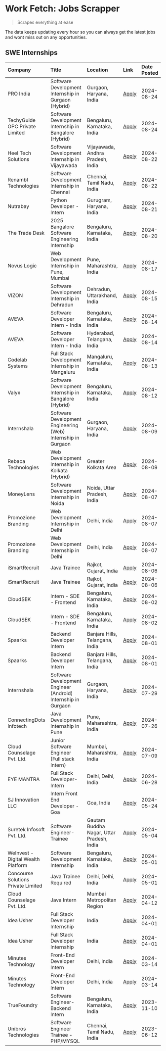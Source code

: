 # Work Fetch: Jobs Scrapper
> Scrapes everything at ease

The data keeps updating every hour so you can always get the latest jobs and wont miss out on any opportunities.

## SWE Internships
<!--START_SECTION:workfetch-->
| Company                             | Title                                                         | Location                                  | Link                                                                                                                                                                                                                                                                                      | Date Posted   |
|:------------------------------------|:--------------------------------------------------------------|:------------------------------------------|:------------------------------------------------------------------------------------------------------------------------------------------------------------------------------------------------------------------------------------------------------------------------------------------|:--------------|
| PRO India                           | Software Development Internship in Gurgaon (Hybrid)           | Gurgaon, Haryana, India                   | [Apply](https://in.linkedin.com/jobs/view/software-development-internship-in-gurgaon-hybrid-at-pro-india-4009587664?position=45&pageNum=0&refId=ExXld23ffB%2BnJ1fbqYvIKg%3D%3D&trackingId=fv46LqhunqKtrpufUBRdFA%3D%3D&trk=public_jobs_jserp-result_search-card)                          | 2024-08-24    |
| TechyGuide OPC Private Limited      | Software Development Internship in Bangalore (Hybrid)         | Bengaluru, Karnataka, India               | [Apply](https://in.linkedin.com/jobs/view/software-development-internship-in-bangalore-hybrid-at-techyguide-opc-private-limited-4009591646?position=53&pageNum=0&refId=ExXld23ffB%2BnJ1fbqYvIKg%3D%3D&trackingId=6HRzMcuHOAGfwzl14YGr%2BA%3D%3D&trk=public_jobs_jserp-result_search-card) | 2024-08-24    |
| Heel Tech Solutions                 | Software Development Internship in Vijayawada                 | Vijayawada, Andhra Pradesh, India         | [Apply](https://in.linkedin.com/jobs/view/software-development-internship-in-vijayawada-at-heel-tech-solutions-4007906692?position=38&pageNum=0&refId=ExXld23ffB%2BnJ1fbqYvIKg%3D%3D&trackingId=tacA1bpbGtQVMOqNGp3Hdw%3D%3D&trk=public_jobs_jserp-result_search-card)                    | 2024-08-22    |
| Renambl Technologies                | Software Development Internship in Chennai                    | Chennai, Tamil Nadu, India                | [Apply](https://in.linkedin.com/jobs/view/software-development-internship-in-chennai-at-renambl-technologies-4007910299?position=48&pageNum=0&refId=ExXld23ffB%2BnJ1fbqYvIKg%3D%3D&trackingId=O4Gm2bN7HgMb4NbT6VEQzA%3D%3D&trk=public_jobs_jserp-result_search-card)                      | 2024-08-22    |
| Nutrabay                            | Python Developer - Intern                                     | Gurugram, Haryana, India                  | [Apply](https://in.linkedin.com/jobs/view/python-developer-intern-at-nutrabay-4003909226?position=46&pageNum=0&refId=ExXld23ffB%2BnJ1fbqYvIKg%3D%3D&trackingId=FIWpOopu98DteuFKioB9bA%3D%3D&trk=public_jobs_jserp-result_search-card)                                                     | 2024-08-21    |
| The Trade Desk                      | 2025 Bangalore Software Engineering Internship                | Bengaluru, Karnataka, India               | [Apply](https://in.linkedin.com/jobs/view/2025-bangalore-software-engineering-internship-at-the-trade-desk-3987456531?position=11&pageNum=0&refId=ExXld23ffB%2BnJ1fbqYvIKg%3D%3D&trackingId=XK67HWUwk0POr0njpLcGNA%3D%3D&trk=public_jobs_jserp-result_search-card)                        | 2024-08-20    |
| Novus Logic                         | Web Development Internship in Pune, Mumbai                    | Pune, Maharashtra, India                  | [Apply](https://in.linkedin.com/jobs/view/web-development-internship-in-pune-mumbai-at-novus-logic-4003713081?position=52&pageNum=0&refId=ExXld23ffB%2BnJ1fbqYvIKg%3D%3D&trackingId=nQ0qaITi0LmJIMmqphdGug%3D%3D&trk=public_jobs_jserp-result_search-card)                                | 2024-08-17    |
| VIZON                               | Software Development Internship in Dehradun                   | Dehradun, Uttarakhand, India              | [Apply](https://in.linkedin.com/jobs/view/software-development-internship-in-dehradun-at-vizon-4002068899?position=12&pageNum=0&refId=ExXld23ffB%2BnJ1fbqYvIKg%3D%3D&trackingId=bnNMT0W2OsymQz0A6aSFdQ%3D%3D&trk=public_jobs_jserp-result_search-card)                                    | 2024-08-15    |
| AVEVA                               | Software Developer Intern - India                             | Bengaluru, Karnataka, India               | [Apply](https://in.linkedin.com/jobs/view/software-developer-intern-india-at-aveva-3998279987?position=8&pageNum=0&refId=ExXld23ffB%2BnJ1fbqYvIKg%3D%3D&trackingId=oAwkhf7Ib%2F5YFoGgNq1X7g%3D%3D&trk=public_jobs_jserp-result_search-card)                                               | 2024-08-14    |
| AVEVA                               | Software Developer Intern - India                             | Hyderabad, Telangana, India               | [Apply](https://in.linkedin.com/jobs/view/software-developer-intern-india-at-aveva-3998281598?position=14&pageNum=0&refId=ExXld23ffB%2BnJ1fbqYvIKg%3D%3D&trackingId=twkuJ3IHLsBlMl4u%2B0r4gg%3D%3D&trk=public_jobs_jserp-result_search-card)                                              | 2024-08-14    |
| Codelab Systems                     | Full Stack Development Internship in Mangaluru                | Mangaluru, Karnataka, India               | [Apply](https://in.linkedin.com/jobs/view/full-stack-development-internship-in-mangaluru-at-codelab-systems-4000806317?position=60&pageNum=0&refId=ExXld23ffB%2BnJ1fbqYvIKg%3D%3D&trackingId=jdJil0xTPxs%2FFgsKH2yAvw%3D%3D&trk=public_jobs_jserp-result_search-card)                     | 2024-08-13    |
| Valyx                               | Software Development Internship in Bangalore (Hybrid)         | Bengaluru, Karnataka, India               | [Apply](https://in.linkedin.com/jobs/view/software-development-internship-in-bangalore-hybrid-at-valyx-3999788730?position=19&pageNum=0&refId=ExXld23ffB%2BnJ1fbqYvIKg%3D%3D&trackingId=lwlxkTUA9z9F2IPMiWINSw%3D%3D&trk=public_jobs_jserp-result_search-card)                            | 2024-08-12    |
| Internshala                         | Software Development Engineering (Web) Internship in Gurgaon  | Gurgaon, Haryana, India                   | [Apply](https://in.linkedin.com/jobs/view/software-development-engineering-web-internship-in-gurgaon-at-internshala-3997620471?position=4&pageNum=0&refId=ExXld23ffB%2BnJ1fbqYvIKg%3D%3D&trackingId=W9Jl6n8zAJO7pp4ls0NMYA%3D%3D&trk=public_jobs_jserp-result_search-card)                | 2024-08-09    |
| Rebaca Technologies                 | Web Development Internship in Kolkata (Hybrid)                | Greater Kolkata Area                      | [Apply](https://in.linkedin.com/jobs/view/web-development-internship-in-kolkata-hybrid-at-rebaca-technologies-3997621369?position=42&pageNum=0&refId=ExXld23ffB%2BnJ1fbqYvIKg%3D%3D&trackingId=NZt1XIXEpFkbHXUis7LFSA%3D%3D&trk=public_jobs_jserp-result_search-card)                     | 2024-08-09    |
| MoneyLens                           | Software Development Internship in Noida                      | Noida, Uttar Pradesh, India               | [Apply](https://in.linkedin.com/jobs/view/software-development-internship-in-noida-at-moneylens-3995563481?position=7&pageNum=0&refId=ExXld23ffB%2BnJ1fbqYvIKg%3D%3D&trackingId=BEqfKeCWocVVEcDT38o49w%3D%3D&trk=public_jobs_jserp-result_search-card)                                    | 2024-08-07    |
| Promozione Branding                 | Web Development Internship in Delhi                           | Delhi, India                              | [Apply](https://in.linkedin.com/jobs/view/web-development-internship-in-delhi-at-promozione-branding-3995559880?position=30&pageNum=0&refId=ExXld23ffB%2BnJ1fbqYvIKg%3D%3D&trackingId=ynBWDLt41GP7psFhdbxV6g%3D%3D&trk=public_jobs_jserp-result_search-card)                              | 2024-08-07    |
| Promozione Branding                 | Web Development Internship in Delhi                           | Delhi, India                              | [Apply](https://in.linkedin.com/jobs/view/web-development-internship-in-delhi-at-promozione-branding-3995559880?position=5&pageNum=2&refId=5n8QY1FLu0qYjXTk8gc9tA%3D%3D&trackingId=H%2BYdPd5QmAk%2Fxcg%2BfsRgbw%3D%3D&trk=public_jobs_jserp-result_search-card)                           | 2024-08-07    |
| iSmartRecruit                       | Java Trainee                                                  | Rajkot, Gujarat, India                    | [Apply](https://in.linkedin.com/jobs/view/java-trainee-at-ismartrecruit-3992301825?position=35&pageNum=0&refId=ExXld23ffB%2BnJ1fbqYvIKg%3D%3D&trackingId=ihTZFJTrgZr6OgDK4rKwtg%3D%3D&trk=public_jobs_jserp-result_search-card)                                                           | 2024-08-06    |
| iSmartRecruit                       | Java Trainee                                                  | Rajkot, Gujarat, India                    | [Apply](https://in.linkedin.com/jobs/view/java-trainee-at-ismartrecruit-3992301825?position=10&pageNum=2&refId=5n8QY1FLu0qYjXTk8gc9tA%3D%3D&trackingId=mhz8P2a%2BFd0h2%2B2RKZ%2BYWQ%3D%3D&trk=public_jobs_jserp-result_search-card)                                                       | 2024-08-06    |
| CloudSEK                            | Intern - SDE - Frontend                                       | Bengaluru, Karnataka, India               | [Apply](https://in.linkedin.com/jobs/view/intern-sde-frontend-at-cloudsek-3991574495?position=27&pageNum=0&refId=ExXld23ffB%2BnJ1fbqYvIKg%3D%3D&trackingId=dAL%2F8W8QSXbdqT0VWT1BiA%3D%3D&trk=public_jobs_jserp-result_search-card)                                                       | 2024-08-02    |
| CloudSEK                            | Intern - SDE - Frontend                                       | Bengaluru, Karnataka, India               | [Apply](https://in.linkedin.com/jobs/view/intern-sde-frontend-at-cloudsek-3991574495?position=2&pageNum=2&refId=5n8QY1FLu0qYjXTk8gc9tA%3D%3D&trackingId=GidLye18o6cZ%2FjitsZ0%2BTw%3D%3D&trk=public_jobs_jserp-result_search-card)                                                        | 2024-08-02    |
| Spaarks                             | Backend Developer Intern                                      | Banjara Hills, Telangana, India           | [Apply](https://in.linkedin.com/jobs/view/backend-developer-intern-at-spaarks-3990226465?position=33&pageNum=0&refId=ExXld23ffB%2BnJ1fbqYvIKg%3D%3D&trackingId=oV3JLi7przvCqQJ4clj6gw%3D%3D&trk=public_jobs_jserp-result_search-card)                                                     | 2024-08-01    |
| Spaarks                             | Backend Developer Intern                                      | Banjara Hills, Telangana, India           | [Apply](https://in.linkedin.com/jobs/view/backend-developer-intern-at-spaarks-3990226465?position=8&pageNum=2&refId=5n8QY1FLu0qYjXTk8gc9tA%3D%3D&trackingId=aaZh%2BgZHDSq5S3VUGEJaXg%3D%3D&trk=public_jobs_jserp-result_search-card)                                                      | 2024-08-01    |
| Internshala                         | Software Development Engineer (Android) Internship in Gurgaon | Gurgaon, Haryana, India                   | [Apply](https://in.linkedin.com/jobs/view/software-development-engineer-android-internship-in-gurgaon-at-internshala-3987153031?position=51&pageNum=0&refId=ExXld23ffB%2BnJ1fbqYvIKg%3D%3D&trackingId=v0AWJdTSe9ldysFTVZIxBw%3D%3D&trk=public_jobs_jserp-result_search-card)              | 2024-07-29    |
| ConnectingDots Infotech             | Java Development Internship in Pune                           | Pune, Maharashtra, India                  | [Apply](https://in.linkedin.com/jobs/view/java-development-internship-in-pune-at-connectingdots-infotech-3983314097?position=44&pageNum=0&refId=ExXld23ffB%2BnJ1fbqYvIKg%3D%3D&trackingId=kVkaDKbAvajLP8Fp6zv3DQ%3D%3D&trk=public_jobs_jserp-result_search-card)                          | 2024-07-26    |
| Cloud Counselage Pvt. Ltd.          | Junior Software Engineer (Full stack Intern)                  | Mumbai, Maharashtra, India                | [Apply](https://in.linkedin.com/jobs/view/junior-software-engineer-full-stack-intern-at-cloud-counselage-pvt-ltd-3967725851?position=24&pageNum=0&refId=ExXld23ffB%2BnJ1fbqYvIKg%3D%3D&trackingId=cW%2BhbOIbcPy7C23mB6F6Iw%3D%3D&trk=public_jobs_jserp-result_search-card)                | 2024-07-09    |
| EYE MANTRA                          | Full Stack Developer- Intern                                  | Delhi, Delhi, India                       | [Apply](https://in.linkedin.com/jobs/view/full-stack-developer-intern-at-eye-mantra-3960988037?position=59&pageNum=0&refId=ExXld23ffB%2BnJ1fbqYvIKg%3D%3D&trackingId=7P1Ng6NqbTUrt7SZ4bwdXQ%3D%3D&trk=public_jobs_jserp-result_search-card)                                               | 2024-06-28    |
| SJ Innovation LLC                   | Intern Front End Developer - Goa                              | Goa, India                                | [Apply](https://in.linkedin.com/jobs/view/intern-front-end-developer-goa-at-sj-innovation-llc-3931678611?position=20&pageNum=0&refId=ExXld23ffB%2BnJ1fbqYvIKg%3D%3D&trackingId=yMg%2BhNNK12HbVfcxAPwMrg%3D%3D&trk=public_jobs_jserp-result_search-card)                                   | 2024-05-24    |
| Suretek Infosoft Pvt. Ltd.          | Software Engineer-Trainee                                     | Gautam Buddha Nagar, Uttar Pradesh, India | [Apply](https://in.linkedin.com/jobs/view/software-engineer-trainee-at-suretek-infosoft-pvt-ltd-3916999948?position=47&pageNum=0&refId=ExXld23ffB%2BnJ1fbqYvIKg%3D%3D&trackingId=B8pQWuPagdV7EEF9%2By6HAw%3D%3D&trk=public_jobs_jserp-result_search-card)                                 | 2024-05-04    |
| WeInvest - Digital Wealth Platform  | Software Development Internship                               | Bengaluru, Karnataka, India               | [Apply](https://in.linkedin.com/jobs/view/software-development-internship-at-weinvest-digital-wealth-platform-3912867225?position=3&pageNum=0&refId=ExXld23ffB%2BnJ1fbqYvIKg%3D%3D&trackingId=JMgDZIcWbxJL8ybmyHRLow%3D%3D&trk=public_jobs_jserp-result_search-card)                      | 2024-05-01    |
| Concourse Solutions Private Limited | Java Trainee Required                                         | Delhi, Delhi, India                       | [Apply](https://in.linkedin.com/jobs/view/java-trainee-required-at-concourse-solutions-private-limited-3912869388?position=17&pageNum=0&refId=ExXld23ffB%2BnJ1fbqYvIKg%3D%3D&trackingId=xKYo%2BqTP3KJMVNNjfUc1Mg%3D%3D&trk=public_jobs_jserp-result_search-card)                          | 2024-05-01    |
| Cloud Counselage Pvt. Ltd.          | Java Intern                                                   | Mumbai Metropolitan Region                | [Apply](https://in.linkedin.com/jobs/view/java-intern-at-cloud-counselage-pvt-ltd-3896025667?position=50&pageNum=0&refId=ExXld23ffB%2BnJ1fbqYvIKg%3D%3D&trackingId=37oQnciB9V%2Boy29E1SPn5g%3D%3D&trk=public_jobs_jserp-result_search-card)                                               | 2024-04-12    |
| Idea Usher                          | Full Stack Developer Internship                               | India                                     | [Apply](https://in.linkedin.com/jobs/view/full-stack-developer-internship-at-idea-usher-3879565540?position=32&pageNum=0&refId=ExXld23ffB%2BnJ1fbqYvIKg%3D%3D&trackingId=F3MM9u631r4BE6J6%2FGXJyw%3D%3D&trk=public_jobs_jserp-result_search-card)                                         | 2024-04-01    |
| Idea Usher                          | Full Stack Developer Internship                               | India                                     | [Apply](https://in.linkedin.com/jobs/view/full-stack-developer-internship-at-idea-usher-3879565540?position=7&pageNum=2&refId=5n8QY1FLu0qYjXTk8gc9tA%3D%3D&trackingId=%2Bh9XUsf5VAkG5Jq3S%2FEezg%3D%3D&trk=public_jobs_jserp-result_search-card)                                          | 2024-04-01    |
| Minutes Technology                  | Front-End Developer Intern                                    | Delhi, India                              | [Apply](https://in.linkedin.com/jobs/view/front-end-developer-intern-at-minutes-technology-3853712549?position=29&pageNum=0&refId=ExXld23ffB%2BnJ1fbqYvIKg%3D%3D&trackingId=dBOkG396sxVL9bNmxWn7PA%3D%3D&trk=public_jobs_jserp-result_search-card)                                        | 2024-03-14    |
| Minutes Technology                  | Front-End Developer Intern                                    | Delhi, India                              | [Apply](https://in.linkedin.com/jobs/view/front-end-developer-intern-at-minutes-technology-3853712549?position=4&pageNum=2&refId=5n8QY1FLu0qYjXTk8gc9tA%3D%3D&trackingId=VTAK2c3OkoW2Nh8eno6yhw%3D%3D&trk=public_jobs_jserp-result_search-card)                                           | 2024-03-14    |
| TrueFoundry                         | Software Engineer-Backend Intern                              | Bengaluru, Karnataka, India               | [Apply](https://in.linkedin.com/jobs/view/software-engineer-backend-intern-at-truefoundry-3779508170?position=54&pageNum=0&refId=ExXld23ffB%2BnJ1fbqYvIKg%3D%3D&trackingId=nqDf4oAKbJ%2FvBkNB%2FpTzeg%3D%3D&trk=public_jobs_jserp-result_search-card)                                     | 2023-11-10    |
| Unibros Technologies                | Software Engineer Trainee - PHP/MYSQL                         | Chennai, Tamil Nadu, India                | [Apply](https://in.linkedin.com/jobs/view/software-engineer-trainee-php-mysql-at-unibros-technologies-3656599241?position=58&pageNum=0&refId=ExXld23ffB%2BnJ1fbqYvIKg%3D%3D&trackingId=ZRCGKcBJv1HSbA%2Be8ruXIw%3D%3D&trk=public_jobs_jserp-result_search-card)                           | 2023-06-12    |
<!--END_SECTION:workfetch-->
